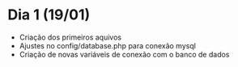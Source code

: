 # Dia 1 (19/01)

- Criação dos primeiros aquivos
- Ajustes no config/database.php para conexão mysql
- Criação de novas variáveis de conexão com o banco de dados